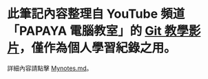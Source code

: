 # 此筆記內容整理自 YouTube 頻道「PAPAYA 電腦教室」的 <a href="https://www.youtube.com/watch?v=FKXRiAiQFiY">Git 教學影片</a>，僅作為個人學習紀錄之用。
詳細內容請點擊 <a href=https://github.com/ChenYuFan1202/Git_Papaya/blob/master/Mynotes.md>Mynotes.md</a>。 